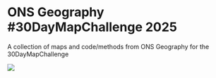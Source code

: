 # ONS Geography #30DayMapChallenge 2025
A collection of maps and code/methods from ONS Geography for the 30DayMapChallenge

<img src ="https://github.com/ONSgeo/ONS_30DayMapChallenge_2024/blob/main/Maps/30dmc_2024_THEMES.png">
